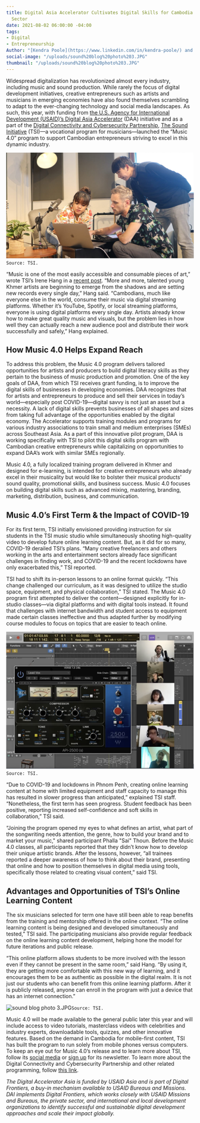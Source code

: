 ```yaml
---
title: Digital Asia Accelerator Cultivates Digital Skills for Cambodia’s Creative
  Sector
date: 2021-08-02 06:00:00 -04:00
tags:
- Digital
- Entrepreneurship
Author: "[Kendra Poole](https://www.linkedin.com/in/kendra-poole/) and [Hangveng Horng](https://www.linkedin.com/in/irene-hang-81b817194/)"
social-image: "/uploads/sound%20blog%20photo%203.JPG"
thumbnail: "/uploads/sound%20blog%20photo%203.JPG"
---
```


Widespread digitalization has revolutionized almost every industry, including music and sound production. While rarely the focus of digital development initiatives, creative entrepreneurs such as artists and musicians in emerging economies have also found themselves scrambling to adapt to the ever-changing technology and social media landscapes. As such, this year, with funding from [the U.S. Agency for International Development (USAID)’s Digital Asia Accelerator](https://www.usaid.gov/sites/default/files/documents/Digital_Asia_Accelerator_Fact_Sheet.pdf) (DAA) initiative and as a part of the [Digital Connectivity and Cybersecurity Partnership](https://www.usaid.gov/digital-development/digital-connectivity-cybersecurity-partnership), [The Sound Initiative](https://www.thesoundinitiative.com/) (TSI)—a vocational program for musicians—launched the “Music 4.0” program to support Cambodian entrepreneurs striving to excel in this dynamic industry.

![sound blog 1.jpg](/uploads/sound%20blog%201.jpg)`Source: TSI.`

<!--more-->

“Music is one of the most easily accessible and consumable pieces of art,” wrote TSI’s Irene Hang in a [recent post](https://www.thesoundinitiative.com/blog/2021/4/6/music-40-digital-education-for-artists-and-producer). “More and more, talented young Khmer artists are beginning to emerge from the shadows and are setting new records every single day,” Hang said. “Cambodians, much like everyone else in the world, consume their music via digital streaming platforms. Whether it’s YouTube, Spotify, or local streaming platforms, everyone is using digital platforms every single day. Artists already know how to make great quality music and visuals, but the problem lies in how well they can actually reach a new audience pool and distribute their work successfully and safely,” Hang explained.

## How Music 4.0 Helps Expand Reach

To address this problem, the Music 4.0 program delivers tailored opportunities for artists and producers to build digital literacy skills as they pertain to the business of music production and promotion. One of the key goals of DAA, from which TSI receives grant funding, is to improve the digital skills of businesses in developing economies. DAA recognizes that for artists and entrepreneurs to produce and sell their services in today’s world—especially post COVID-19—digital savvy is not just an asset but a necessity. A lack of digital skills prevents businesses of all shapes and sizes from taking full advantage of the opportunities enabled by the digital economy. The Accelerator supports training modules and programs for various industry associations to train small and medium enterprises (SMEs) across Southeast Asia. As a part of this innovative pilot program, DAA is working specifically with TSI to pilot this digital skills program with Cambodian creative entrepreneurs while capitalizing on opportunities to expand DAA’s work with similar SMEs regionally.

Music 4.0, a fully localized training program delivered in Khmer and designed for e-learning, is intended for creative entrepreneurs who already excel in their musicality but would like to bolster their musical products' sound quality, promotional skills, and business success. Music 4.0 focuses on building digital skills such as advanced mixing, mastering, branding, marketing, distribution, business, and communication.

## Music 4.0’s First Term & the Impact of COVID-19

For its first term, TSI initially envisioned providing instruction for six students in the TSI music studio while simultaneously shooting high-quality video to develop future online learning content. But, as it did for so many, COVID-19 derailed TSI’s plans. “Many creative freelancers and others working in the arts and entertainment sectors already face significant challenges in finding work, and COVID-19 and the recent lockdowns have only exacerbated this,” TSI reported.

TSI had to shift its in-person lessons to an online format quickly. “This change challenged our curriculum, as it was designed to utilize the studio space, equipment, and physical collaboration,” TSI stated. The Music 4.0 program first attempted to deliver the content—designed explicitly for in-studio classes—via digital platforms and with digital tools instead. It found that challenges with internet bandwidth and student access to equipment made certain classes ineffective and thus adapted further by modifying course modules to focus on topics that are easier to teach online.

![Sound 2.png](/uploads/Sound%202.png)`Source: TSI.`

“Due to COVID-19 and lockdowns in Phnom Penh, creating online learning content at home with limited equipment and staff capacity to manage this has resulted in slower progress than anticipated,” explained TSI staff. “Nonetheless, the first term has seen progress. Student feedback has been positive, reporting increased self-confidence and soft skills in collaboration,” TSI said.

“Joining the program opened my eyes to what defines an artist, what part of the songwriting needs attention, the genre, how to build your brand and to market your music," shared participant Phalla "Sai" Thoun. Before the Music 4.0 classes, all participants reported that they didn’t know how to develop their unique artistic brands. After the lessons, however, “all trainees reported a deeper awareness of how to think about their brand, presenting that online and how to position themselves in digital media using tools, specifically those related to creating visual content,” said TSI.

## Advantages and Opportunities of TSI’s Online Learning Content

The six musicians selected for term one have still been able to reap benefits from the training and mentorship offered in the online context. “The online learning content is being designed and developed simultaneously and tested,” TSI said. The participating musicians also provide regular feedback on the online learning content development, helping hone the model for future iterations and public release.

“This online platform allows students to be more involved with the lesson even if they cannot be present in the same room,” said Hang. “By using it, they are getting more comfortable with this new way of learning, and it encourages them to be as authentic as possible in the digital realm. It is not just our students who can benefit from this online learning platform. After it is publicly released, anyone can enroll in the program with just a device that has an internet connection.”

![sound blog photo 3.JPG](/uploads/sound%20blog%20photo%203.JPG)`Source: TSI.`

Music 4.0 will be made available to the general public later this year and will include access to video tutorials, masterclass videos with celebrities and industry experts, downloadable tools, quizzes, and other innovative features. Based on the demand in Cambodia for mobile-first content, TSI has built the program to run solely from mobile phones versus computers. To keep an eye out for Music 4.0’s release and to learn more about TSI, follow its [social media](https://www.facebook.com/TheSoundInitiativeCambodia) or [sign up](https://www.thesoundinitiative.com/) for its newsletter. To learn more about the Digital Connectivity and Cybersecurity Partnership and other related programming, follow [this link](https://www.usaid.gov/digital-development/digital-connectivity-cybersecurity-partnership).

*The Digital Accelerator Asia is funded by USAID Asia and is part of Digital Frontiers, a buy-in mechanism available to USAID Bureaus and Missions. DAI implements Digital Frontiers, which works closely with USAID Missions and Bureaus, the private sector, and international and local development organizations to identify successful and sustainable digital development approaches and scale their impact globally.*